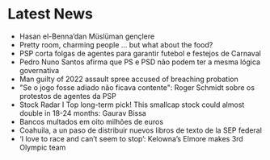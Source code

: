 # Latest News
-  Hasan el-Benna’dan Müslüman gençlere
-  Pretty room, charming people … but what about the food?
-  PSP corta folgas de agentes para garantir futebol e festejos de Carnaval
-  Pedro Nuno Santos afirma que PS e PSD não podem ter a mesma lógica governativa
-  Man guilty of 2022 assault spree accused of breaching probation
-  "Se o jogo fosse adiado não ficava contente": Roger Schmidt sobre os protestos de agentes da PSP
-  Stock Radar I Top long-term pick! This smallcap stock could almost double in 18-24 months: Gaurav Bissa
-  Bancos multados em oito milhões de euros
-  Coahuila, a un paso de distribuir nuevos libros de texto de la SEP federal
-  ‘I love to race and can’t seem to stop’: Kelowna’s Elmore makes 3rd Olympic team
